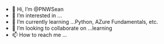 - 👋 Hi, I’m @PNWSean
- 👀 I’m interested in ...
- 🌱 I’m currently learning ...Python, AZure Fundamentals, etc. 
- 💞️ I’m looking to collaborate on ...learning 
- 📫 How to reach me ...

<!---
PNWSean/PNWSean is a ✨ special ✨ repository because its `README.md` (this file) appears on your GitHub profile.
You can click the Preview link to take a look at your changes.
--->
